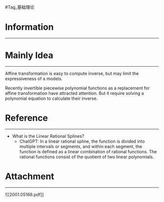 #Tag_基础理论 
# Information
---


# Mainly Idea
---
Affine transformation is easy to compute inverse, but may limit the expressiveness of a models.

Recently invertible piecewise polynomial functions as a replacement for affine transformation have attracted attention. But it require solving a polynomial equation to calculate their inverse.
# Reference
---
- What is the Linear Rational Splines?
	- ChatGPT: In a linear rational spline, the function is divided into multiple intervals or segments, and within each segment, the function is defined as a linear combination of rational functions. The rational functions consist of the quotient of two linear polynomials.

# Attachment
---
![[2001.05168.pdf]]